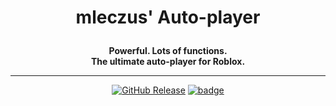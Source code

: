 # <p align='center'>mleczus' Auto-player</p>

<p align='center'>
  <strong>Powerful. Lots of functions.<br>
  The ultimate auto-player for Roblox.</strong>
</p>

***

<p align='center'>
  <a href='https://github.com/Mleczyk/mleczus-autoplayer/releases/latest'><img alt="GitHub Release" src="https://img.shields.io/github/v/release/mleczyk/mleczus-autoplayer?include_prereleases&sort=date&display_name=release&label=latest%20release&color=00bb00"></a>
  <a href='https://github.com/Mleczyk/mleczus-autoplayer/releases/'><img alt="badge" src="https://img.shields.io/github/downloads/mleczyk/mleczus-autoplayer&label=download&color=00bb00"></a>
</p>
